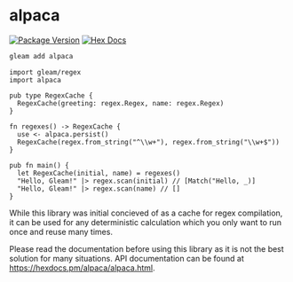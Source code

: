# alpaca

[![Package Version](https://img.shields.io/hexpm/v/alpaca)](https://hex.pm/packages/alpaca)
[![Hex Docs](https://img.shields.io/badge/hex-docs-ffaff3)](https://hexdocs.pm/alpaca/)

```sh
gleam add alpaca
```
```gleam
import gleam/regex
import alpaca

pub type RegexCache {
  RegexCache(greeting: regex.Regex, name: regex.Regex)
}

fn regexes() -> RegexCache {
  use <- alpaca.persist()
  RegexCache(regex.from_string("^\\w+"), regex.from_string("\\w+$"))
}

pub fn main() {
  let RegexCache(initial, name) = regexes()
  "Hello, Gleam!" |> regex.scan(initial) // [Match("Hello, _)]
  "Hello, Gleam!" |> regex.scan(name) // []
}
```

While this library was initial concieved of as a cache for regex compilation, it can be used for any deterministic calculation which you only want to run once and reuse many times.

Please read the documentation before using this library as it is not the best solution for many situations. API documentation can be found at <https://hexdocs.pm/alpaca/alpaca.html>.

[persistent_term]: https://www.erlang.org/doc/apps/erts/persistent_term.html
